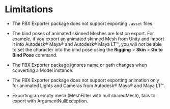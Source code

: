# Limitations

* The FBX Exporter package does not support exporting `.asset` files.

* The bind poses of animated skinned Meshes are lost on export. For example, if you export an animated skinned Mesh from Unity and import it into Autodesk® Maya® and Autodesk® Maya LT™, you will not be able to set the character into the bind pose using the **Rigging** > **Skin** > **Go to Bind Pose** command.

* The FBX Exporter package ignores name or path changes when converting a Model instance.

* The FBX Exporter package does not support exporting animation only for animated Lights and Cameras from Autodesk® Maya® and Maya LT™.

* Exporting an empty mesh (MeshFilter with null sharedMesh), fails to export with ArgumentNullException.